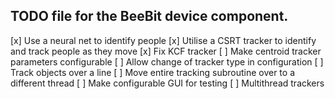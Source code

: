 ## TODO file for the BeeBit device component.

[x] Use a neural net to identify people
[x] Utilise a CSRT tracker to identify and track people as they move
[x] Fix KCF tracker
[ ] Make centroid tracker parameters configurable
[ ] Allow change of tracker type in configuration
[ ] Track objects over a line
[ ] Move entire tracking subroutine over to a different thread
[ ] Make configurable GUI for testing
[ ] Multithread trackers